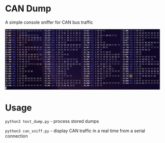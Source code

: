 CAN Dump
===

A simple console sniffer for CAN bus traffic

![alt text](https://github.com/vchmykhun-collab/can_dump/blob/master/assets/sniffer.png?raw=true)


Usage
===

`python3 test_dump.py` - process stored dumps

`python3 can_sniff.py` - display CAN traffic in a real time from a serial connection
